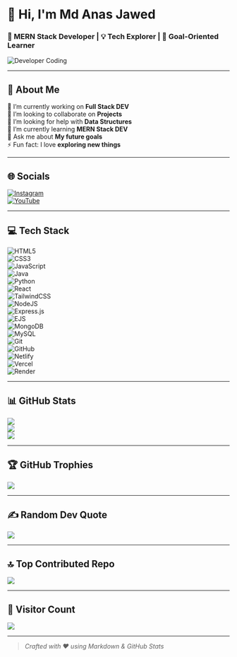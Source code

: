 # 👋 Hi, I'm Md Anas Jawed

### 🚀 MERN Stack Developer | 💡 Tech Explorer | 🎯 Goal-Oriented Learner

![Developer Coding](https://media.giphy.com/media/qgQUggAC3Pfv687qPC/giphy.gif)

---

## 💫 About Me

🔭 I’m currently working on **Full Stack DEV**  
👯 I’m looking to collaborate on **Projects**  
🤝 I’m looking for help with **Data Structures**  
🌱 I’m currently learning **MERN Stack DEV**  
💬 Ask me about **My future goals**  
⚡ Fun fact: I love **exploring new things**

---

## 🌐 Socials

[![Instagram](https://img.shields.io/badge/Instagram-%23E4405F.svg?logo=Instagram&logoColor=white)](https://instagram.com/_a_4_anas)  
[![YouTube](https://img.shields.io/badge/YouTube-%23FF0000.svg?logo=YouTube&logoColor=white)](https://youtube.com/@anaxgaming4772)

---

## 💻 Tech Stack

![HTML5](https://img.shields.io/badge/html5-%23E34F26.svg?style=for-the-badge&logo=html5&logoColor=white)  
![CSS3](https://img.shields.io/badge/css3-%231572B6.svg?style=for-the-badge&logo=css3&logoColor=white)  
![JavaScript](https://img.shields.io/badge/javascript-%23323330.svg?style=for-the-badge&logo=javascript&logoColor=%23F7DF1E)  
![Java](https://img.shields.io/badge/java-%23ED8B00.svg?style=for-the-badge&logo=openjdk&logoColor=white)  
![Python](https://img.shields.io/badge/python-%2314354C.svg?style=for-the-badge&logo=python&logoColor=white)  
![React](https://img.shields.io/badge/react-%2320232a.svg?style=for-the-badge&logo=react&logoColor=%2361DAFB)  
![TailwindCSS](https://img.shields.io/badge/tailwindcss-%2338B2AC.svg?style=for-the-badge&logo=tailwind-css&logoColor=white)  
![NodeJS](https://img.shields.io/badge/node.js-6DA55F?style=for-the-badge&logo=node.js&logoColor=white)  
![Express.js](https://img.shields.io/badge/express.js-%23404d59.svg?style=for-the-badge&logo=express&logoColor=%2361DAFB)  
![EJS](https://img.shields.io/badge/ejs-%23B4CA65.svg?style=for-the-badge&logo=ejs&logoColor=black)  
![MongoDB](https://img.shields.io/badge/MongoDB-%234ea94b.svg?style=for-the-badge&logo=mongodb&logoColor=white)  
![MySQL](https://img.shields.io/badge/mysql-4479A1.svg?style=for-the-badge&logo=mysql&logoColor=white)  
![Git](https://img.shields.io/badge/git-%23F05033.svg?style=for-the-badge&logo=git&logoColor=white)  
![GitHub](https://img.shields.io/badge/github-%23121011.svg?style=for-the-badge&logo=github&logoColor=white)  
![Netlify](https://img.shields.io/badge/netlify-%23000000.svg?style=for-the-badge&logo=netlify&logoColor=#00C7B7)  
![Vercel](https://img.shields.io/badge/vercel-%23000000.svg?style=for-the-badge&logo=vercel&logoColor=white)  
![Render](https://img.shields.io/badge/Render-%46E3B7.svg?style=for-the-badge&logo=render&logoColor=white)

---

## 📊 GitHub Stats

![](https://github-readme-stats.vercel.app/api?username=modanas&theme=radical&hide_border=false&include_all_commits=true&count_private=false)  
![](https://github-readme-streak-stats.herokuapp.com/?user=modanas&theme=radical&hide_border=false)  
![](https://github-readme-stats.vercel.app/api/top-langs/?username=modanas&theme=radical&hide_border=false&layout=compact)

---

## 🏆 GitHub Trophies

![](https://github-profile-trophy.vercel.app/?username=modanas&theme=radical&no-frame=false&no-bg=false&margin-w=4)

---

## ✍️ Random Dev Quote

![](https://quotes-github-readme.vercel.app/api?type=horizontal&theme=radical)

---

## 🔝 Top Contributed Repo

![](https://github-contributor-stats.vercel.app/api?username=modanas&limit=5&theme=dark&combine_all_yearly_contributions=true)

---

## 🧭 Visitor Count

[![](https://visitcount.itsvg.in/api?id=modanas&icon=5&color=13)](https://visitcount.itsvg.in)

---

> *Crafted with ❤️ using Markdown & GitHub Stats*
